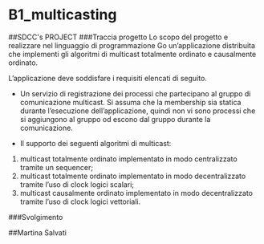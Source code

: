 # B1_multicasting
##SDCC's PROJECT
###Traccia progetto
Lo scopo del progetto e realizzare nel linguaggio di programmazione Go un’applicazione distribuita che 
implementi gli algoritmi di multicast totalmente ordinato e causalmente ordinato.


L’applicazione deve soddisfare i requisiti elencati di seguito.

- Un servizio di registrazione dei processi che partecipano al gruppo di comunicazione multicast. Si
assuma che la membership sia statica durante l’esecuzione dell’applicazione, quindi non vi sono
processi che si aggiungono al gruppo od escono dal gruppo durante la comunicazione.

- Il supporto dei seguenti algoritmi di multicast:

1. multicast totalmente ordinato implementato in modo centralizzato tramite un sequencer; 
2. multicast totalmente ordinato implementato in modo decentralizzato tramite l’uso di clock logici
   scalari;
3. multicast causalmente ordinato implementato in modo decentralizzato tramite l’uso di clock
   logici vettoriali.

###Svolgimento 




##Martina Salvati 